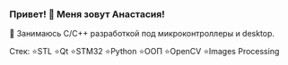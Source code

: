 ### Привет! 👋 Меня зовут Анастасия!

🔭 Занимаюсь С/С++ разработкой под микроконтроллеры и desktop.

Стек:
⭐STL ⭐Qt ⭐STM32 ⭐Python ⭐ООП ⭐OpenCV ⭐Images Processing

<!--
**a-zadorozhnaia/a-zadorozhnaia** is a ✨ _special_ ✨ repository because its `README.md` (this file) appears on your GitHub profile.

Here are some ideas to get you started:

- 🔭 I’m currently working on ...
- 🌱 I’m currently learning ...
- 👯 I’m looking to collaborate on ...
- 🤔 I’m looking for help with ...
- 💬 Ask me about ...
- 📫 How to reach me: ...
- 😄 Pronouns: ...
- ⚡ Fun fact: ...
-->
